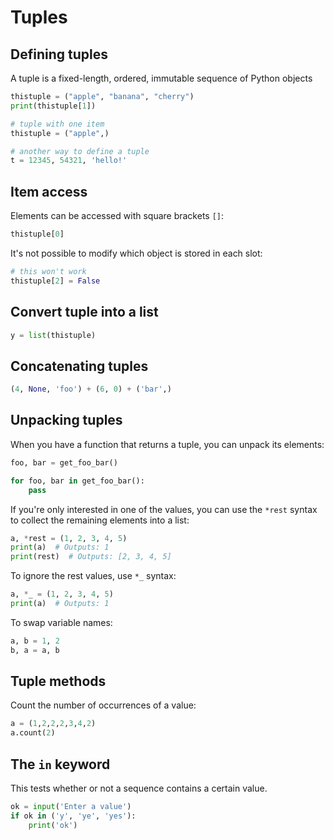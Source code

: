 # Tuples

## Defining tuples

A tuple is a fixed-length, ordered, immutable sequence of Python objects

```py
thistuple = ("apple", "banana", "cherry")
print(thistuple[1])

# tuple with one item
thistuple = ("apple",)

# another way to define a tuple
t = 12345, 54321, 'hello!'
```


## Item access
Elements can be accessed with square brackets `[]`:
```py
thistuple[0]
```

It's not possible to modify which object is stored in each slot:
```py
# this won't work
thistuple[2] = False
```


## Convert tuple into a list
```py
y = list(thistuple)
```


## Concatenating tuples
```py
(4, None, 'foo') + (6, 0) + ('bar',)
```


## Unpacking tuples

When you have a function that returns a tuple, you can unpack its elements:
```py
foo, bar = get_foo_bar()

for foo, bar in get_foo_bar():
    pass
```

If you're only interested in one of the values, you can use the `*rest` syntax to collect the remaining elements into a list:
```py
a, *rest = (1, 2, 3, 4, 5)
print(a)  # Outputs: 1
print(rest)  # Outputs: [2, 3, 4, 5]
```

To ignore the rest values, use `*_` syntax:
```py
a, *_ = (1, 2, 3, 4, 5)
print(a)  # Outputs: 1
```

To swap variable names:
```py
a, b = 1, 2
b, a = a, b
```


## Tuple methods
Count the number of occurrences of a value:
```py
a = (1,2,2,2,3,4,2)
a.count(2)
```


## The `in` keyword

This tests whether or not a sequence contains a certain value.

```py
ok = input('Enter a value')
if ok in ('y', 'ye', 'yes'):
    print('ok')
```